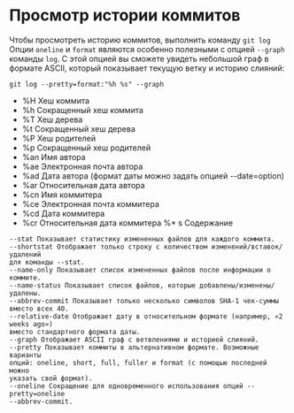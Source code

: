 # Просмотр истории коммитов
Чтобы просмотреть историю коммитов, выполнить команду `git log`
Опции `oneline` и `format` являются особенно полезными с опцией `--graph` команды `log`. С этой
опцией вы сможете увидеть небольшой граф в формате ASCII, который показывает текущую
ветку и историю слияний:

`git log --pretty=format:"%h %s" --graph`
* %H Хеш коммита
* %h Сокращенный хеш коммита
* %T Хеш дерева
* %t Сокращенный хеш дерева
* %P Хеш родителей
* %p Сокращенный хеш родителей
* %an Имя автора
* %ae Электронная почта автора
* %ad Дата автора (формат даты можно задать опцией --date=option)
* %ar Относительная дата автора
* %cn Имя коммитера
* %ce Электронная почта коммитера
* %cd Дата коммитера
* %cr Относительная дата коммитера
%* s Содержание

```-p Показывает патч для каждого коммита.
--stat Показывает статистику измененных файлов для каждого коммита.
--shortstat Отображает только строку с количеством изменений/вставок/удалений
для команды --stat.
--name-only Показывает список измененных файлов после информации о коммите.
--name-status Показывает список файлов, которые добавлены/изменены/удалены.
--abbrev-commit Показывает только несколько символов SHA-1 чек-суммы вместо всех 40.
--relative-date Отображает дату в относительном формате (например, «2 weeks ago»)
вместо стандартного формата даты.
--graph Отображает ASCII граф с ветвлениями и историей слияний.
--pretty Показывает коммиты в альтернативном формате. Возможные варианты
опций: oneline, short, full, fuller и format (с помощью последней можно
указать свой формат).
--oneline Сокращение для одновременного использования опций --pretty=oneline
--abbrev-commit.
```